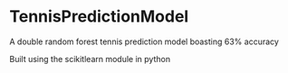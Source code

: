 # TennisPredictionModel
A double random forest tennis prediction model boasting 63% accuracy

Built using the scikitlearn module in python
